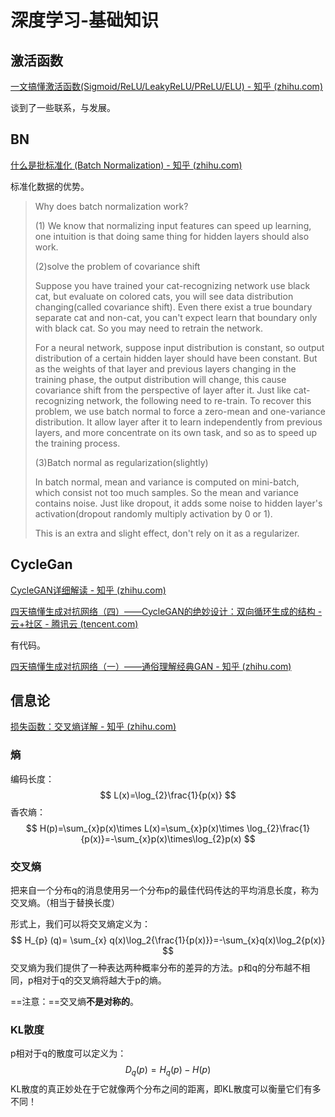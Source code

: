 # 深度学习-基础知识

## 激活函数

[一文搞懂激活函数(Sigmoid/ReLU/LeakyReLU/PReLU/ELU) - 知乎 (zhihu.com)](https://zhuanlan.zhihu.com/p/172254089)

谈到了一些联系，与发展。

## BN

[什么是批标准化 (Batch Normalization) - 知乎 (zhihu.com)](https://zhuanlan.zhihu.com/p/24810318)

标准化数据的优势。

> Why does batch normalization work?
>
> (1) We know that normalizing input features can speed up learning, one intuition is that doing same thing for hidden layers should also work.
>
> (2)solve the problem of covariance shift
>
> Suppose you have trained your cat-recognizing network use black cat, but evaluate on colored cats, you will see data distribution changing(called covariance shift). Even there exist a true boundary separate cat and non-cat, you can't expect learn that boundary only with black cat. So you may need to retrain the network.
>
> For a neural network, suppose input distribution is constant, so output distribution of a certain hidden layer should have been constant. But as the weights of that layer and previous layers changing in the training phase, the output distribution will change, this cause covariance shift from the perspective of layer after it. Just like cat-recognizing network, the following need to re-train. To recover this problem, we use batch normal to force a zero-mean and one-variance distribution. It allow layer after it to learn independently from previous layers, and more concentrate on its own task, and so as to speed up the training process.
>
> (3)Batch normal as regularization(slightly)
>
> In batch normal, mean and variance is computed on mini-batch, which consist not too much samples. So the mean and variance contains noise. Just like dropout, it adds some noise to hidden layer's activation(dropout randomly multiply activation by 0 or 1).
>
> This is an extra and slight effect, don't rely on it as a regularizer.

## CycleGan

[CycleGAN详细解读 - 知乎 (zhihu.com)](https://zhuanlan.zhihu.com/p/402819206)



[四天搞懂生成对抗网络（四）——CycleGAN的绝妙设计：双向循环生成的结构 - 云+社区 - 腾讯云 (tencent.com)](https://cloud.tencent.com/developer/article/1750730)

有代码。



[四天搞懂生成对抗网络（一）——通俗理解经典GAN - 知乎 (zhihu.com)](https://zhuanlan.zhihu.com/p/307527293)

## 信息论

[损失函数：交叉熵详解 - 知乎 (zhihu.com)](https://zhuanlan.zhihu.com/p/115277553)

### 熵

编码长度：
$$
L(x)=\log_{2}\frac{1}{p(x)} 
$$
香农熵：
$$
H(p)=\sum_{x}p(x)\times L(x)=\sum_{x}p(x)\times \log_{2}\frac{1}{p(x)}=-\sum_{x}p(x)\times\log_{2}p(x)
$$

### 交叉熵

把来自一个分布q的消息使用另一个分布p的最佳代码传达的平均消息长度，称为交叉熵。（相当于替换长度）

 形式上，我们可以将交叉熵定义为：
$$
H_{p} (q)= \sum_{x} q(x)\log_2{\frac{1}{p(x)}}=-\sum_{x}q(x)\log_2{p(x)}
$$
交叉熵为我们提供了一种表达两种概率分布的差异的方法。p和q的分布越不相同，p相对于q的交叉熵将越大于p的熵。

==注意：==交叉熵**不是对称的**。

### KL散度

p相对于q的散度可以定义为：
$$
D_{q}(p)=H_{q}(p)-H(p)
$$
KL散度的真正妙处在于它就像两个分布之间的距离，即KL散度可以衡量它们有多不同！

